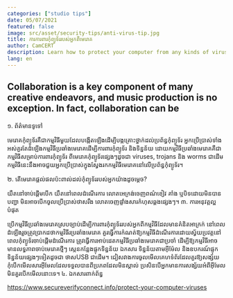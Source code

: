 ```yaml
---
categories: ["studio tips"]
date: 05/07/2021
featured: false
image: src/asset/security-tips/anti-virus-tip.jpg
title: ការការពារកុំព្យូទ័ររបស់អ្នកពីមេរោគ
author: CamCERT
description: Learn how to protect your computer from any kinds of virus!
lang: en
---
```


## Collaboration is a key component of many creative endeavors, and music production is no exception. In fact, collaboration can be

១. ព័ត៌មានទូទៅ

មេរោគកុំព្យូទ័រគឺជាកម្មវិធីមួយដែលបង្កើតឡើងដើម្បីបង្កគ្រោះថ្នាក់ដល់ប្រព័ន្ធកុំព្យូទ័រ អ្នកប្រើប្រាស់ទាំងអស់គួរតែដំឡើងកម្មវិធីប្រឆាំងមេរោគដើម្បីការពារកុំព្យូទ័រ និងទិន្នន័យ ដោយកម្មវិធីប្រឆាំងមេរោគគឺជាកម្មវិធីសម្រាប់ការពារកុំព្យូទ័រ ពីមេរោគកុំព្យូទ័រផ្សេងៗដូចជា viruses, trojans និង worms ជាដើម កម្មវិធីនេះនឹងអាចជួយអ្នកប្រើប្រាស់ក្នុងស្វែងរកកម្មវិធីមេរោគនៅលើប្រព័ន្ធកុំព្យូទ័រ។

២. តើមេរោគផ្តល់ផលប៉ះពាល់ដល់កុំព្យូទ័ររបស់អ្នកយ៉ាងដូចម្តេច?

យឺតនៅចាប់ផ្តើមបើក
យឺតនៅពេលដំណើរការ
លោតអេក្រង់ចេញពណ៌ខៀវ គាំង ឬបិទដោយមិនបានបញ្ជា
មិនអាចបើកចូលប្រើប្រាស់ថាសរឹង
លោតចេញផ្ទាំងសារកំហុសឆ្គងផ្សេងៗ។
៣. ការអនុវត្តល្អបំផុត

ប្រើកម្មវិធីប្រឆាំងមេរោគស្របច្បាប់ដើម្បីការពារកុំព្យូទ័ររបស់អ្នកពីកម្មវិធីដែលមានគំនិតអាក្រក់
នៅពេលដំឡើងរួចត្រូវប្រាកដថាកម្មវិធីរប្រឆាំងមេរោគ គួរធ្វើការកំណត់ឱ្យកម្មវិធីដំណើរការដោយស្វ័យប្រវត្តនៅពេលកុំព្យូទ័រចាប់ផ្តើមដំណើរការ
ត្រូវធ្វើការអាប់ដេតកម្មវិធីប្រឆាំងមេរោគជាប្រចាំ ដើម្បីឱ្យកម្មវិធីអាចមានលទ្ធភាពចាប់មេរោគថ្មីៗ
ស្កេនកន្លែងផ្ទុកទិន្នន័យ ឯកសារ ទិន្នន័យតាមអ៊ីម៉ែល និងឧបករណ៍ផ្ទុកទិន្នន័យផ្សេងៗទៀតដូចជា ថាស​USB ជាដើម​។
ជៀសវាងការចូលមើលគេហទំព័រដែលគួរឱ្យសង្ស័យ
កុំបើកមើលសារអ៊ីមែលដែលទទួលបានពីប្រភពដែលមិនស្គាល់ ប្រសិនបើអ្នកមានការសង្ស័យអំពីអ៊ីមែលមិនគួរបើកមើលនោះទេ។
៤. ឯកសារពាក់ព័ន្ធ

https://www.secureverifyconnect.info/protect-your-computer-viruses
